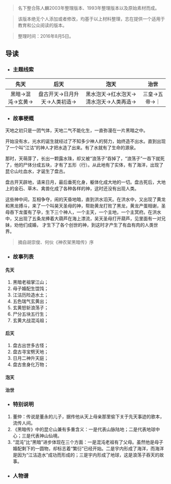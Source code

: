 > 名下整合陈人麟2003年整理版本、1993年整理版本以及原始素材而成。

> 该版本绝无个人添加或者修改，均基于以上材料整理，志在提供一个适用于教育和公众阅读的版本。

> 整理时间：2016年8月5日。

## 导读

* ### 主题线索

| 先天               | 后天           | 泡天  |  治世  |
|:------------------:|:-------------:|:-----:|:-----:|
| 黑暗->混沌->玄黄->  | 盘古开天->日月升天->人类初造->  | 黑水泡天->红水泡天->清水泡天->人类再造-> | 三皇->五帝->｜

* ### 故事梗概

天地之初只是一团气体，天地二气不能化生，一直弥漫在一片黑暗之中。

开始没有水，光水的诞生就经过了不知多少神人的努力，始终造不出水。直到出现了一个叫“江沽”的神人才把水造了出来。有了水就有了生命的源泉。

那时，天萌芽了，长出一颗露水珠，却又被“浪荡子”吞掉了，“浪荡子”一吞下就死了，他的尸体分成五块，才有了五形（行）。从此地有了实体，有了海洋，出现了昆仑山吐血水，才诞生了盘古。

盘古开天辟地，请来日月，最后垂死化身，躯体化成大地的一切。盘古死后，大地上的金石、草木、禽兽化成了各种各样的神，这时还没有出现人类。

这些神中间，互相争夺，闹的天昏地暗，直到洪水滔天。在洪水中，又出现了黄龙和黑龙搏斗，来了一个叫昊天圣母的神，帮助黄龙打败了黑龙，黄龙产蛋相谢，圣母吞下龙蛋有了孕，生下三个神人，一个主天，一个主地，一个主冥府。在洪水中，又出现了五条龙捧着大葫芦在海上漂流，吴天圣母打开葫芦，见里面有一对兄妹，劝他们成婚， 才生下了各个创世的神，到这时才产生了有血有肉的人类世界。

> 摘自胡崇俊、何伙《神农架黑暗传》序

* ### 故事列表

 #### 先天
 1. 黑暗老祖掌江山；
 2. 母子婚配生馄饨；
 3. 江沽历险造水土；
 4. 五色瑞气玄黄出；
 5. 玄黄怒斩浪荡子；
 6. 尸分五块五行生；
 7. 玄黄大战混沌祖；

 #### 后天
 1. 盘古出世多古怪；
 2. 盘古寻宝劈天地；
 3. 日月二神升天庭；
 4. 盘古舍身化万物；

 #### 泡天

 #### 治世



* ### 特别说明

 1. 董仲：传说是董永的儿子，据传他从天上母亲那里偷下关于先天事迹的歌本，流传人间。
 2. 《黑暗传》中的昆仑山兼有多重含义：一是代表山脉陆地；二是代表地球中心；三是代表神山仙境。
 3. “混沌”比“黑暗”进步体现在三个方面：一是混沌老祖有了父母。虽然他是母子婚配剩下的一圆物，却标志着“繁衍”已经开始。二是宇内形成了海洋，而海洋是因为“江沽造水”成功而形成的；三是宇内形成了地球，这是浪荡子吞天的故事。

* ### 人物谱
